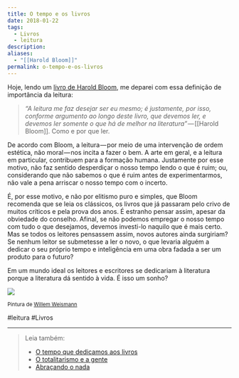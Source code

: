 ```yaml
---
title: O tempo e os livros
date: 2018-01-22
tags:
  - Livros
  - leitura
description: 
aliases:
  - "[[Harold Bloom]]"
permalink: o-tempo-e-os-livros
---
```

Hoje, lendo um [livro de Harold Bloom](http://amzn.to/2E0Wkrg), me deparei com essa definição de importância da leitura:

> _“A leitura me faz desejar ser eu mesmo; é justamente, por isso, conforme argumento ao longo deste livro, que devemos ler, e devemos ler somente o que há de melhor na literatura”_ — [[Harold Bloom]]. Como e por que ler.

De acordo com Bloom, a leitura — por meio de uma intervenção de ordem estética, não moral — nos incita a fazer o bem. A arte em geral, e a leitura em particular, contribuem para a formação humana. Justamente por esse motivo, não faz sentido desperdiçar o nosso tempo lendo o que é ruim; ou, considerando que não sabemos o que é ruim antes de experimentarmos, não vale a pena arriscar o nosso tempo com o incerto.

É, por esse motivo, e não por elitismo puro e simples, que Bloom recomenda que se leia os clássicos, os livros que já passaram pelo crivo de muitos críticos e pela prova dos anos. É estranho pensar assim, apesar da obviedade do conselho. Afinal, se não podemos empregar o nosso tempo com tudo o que desejamos, devemos investi-lo naquilo que é mais certo. Mas se todos os leitores pensassem assim, novos autores ainda surgiriam? Se nenhum leitor se submetesse a ler o novo, o que levaria alguém a dedicar o seu próprio tempo e inteligência em uma obra fadada a ser um produto para o futuro?

Em um mundo ideal os leitores e escritores se dedicariam à literatura porque a literatura dá sentido à vida. É isso um sonho?

![](https://cdn-images-1.medium.com/max/800/1*RULlD4laf8J99TftpQTDyQ.png)

<small>Pintura de <a href="https://www.instagram.com/willemweismann/">Willem Weismann</a></small>

#leitura #Livros 

---




> Leia também:
> - <a href="/o-tempo-que-dedicamos-aos-livros">O tempo que dedicamos aos livros</a>
> - <a href="/o-totalitarismo-e-a-gente">O totalitarismo e a gente</a>
> - <a href="/abracando-o-nada">Abraçando o nada</a>
